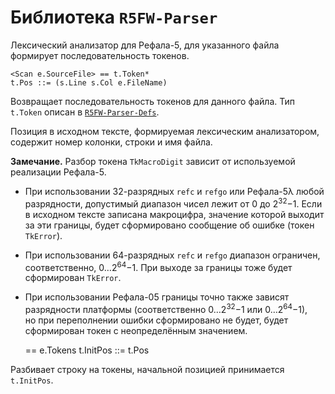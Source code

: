 Библиотека `R5FW-Parser`
========================

Лексический анализатор для Рефала-5, для указанного файла формирует
последовательность токенов.

    <Scan e.SourceFile> == t.Token*
    t.Pos ::= (s.Line s.Col e.FileName)

Возвращает последовательность токенов для данного файла. Тип `t.Token`
описан в [`R5FW-Parser-Defs`](R5FW-Parser-Defs.md).

Позиция в исходном тексте, формируемая лексическим анализатором, содержит
номер колонки, строки и имя файла.

**Замечание.** Разбор токена `TkMacroDigit` зависит от используемой реализации
Рефала-5.

* При использовании 32-разрядных `refc` и `refgo` или Рефала-5λ любой
  разрядности, допустимый диапазон чисел лежит от 0 до 2<sup>32</sup>−1.
  Если в исходном тексте записана макроцифра, значение которой выходит за эти
  границы, будет сформировано сообщение об ошибке (токен `TkError`).
* При использовании 64-разрядных `refc` и `refgo` диапазон ограничен,
  соответственно, 0…2<sup>64</sup>−1. При выходе за границы тоже будет
  сформирован `TkError`.
* При использовании Рефала-05 границы точно также зависят разрядности платформы
  (соответственно 0…2<sup>32</sup>−1 или 0…2<sup>64</sup>−1), но при
  переполнении ошибки сформировано не будет, будет сформирован токен
  с неопределённым значением.


    <ScanString-FromPos t.InitPos e.String> == e.Tokens
    t.InitPos ::= t.Pos

Разбивает строку на токены, начальной позицией принимается `t.InitPos`.
